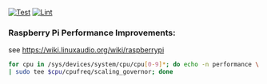 [![Test](https://github.com/amonbenson/laserharp-rpi-py/actions/workflows/test.yaml/badge.svg)](https://github.com/amonbenson/laserharp-rpi-py/actions/workflows/test.yaml)
[![Lint](https://github.com/amonbenson/laserharp-rpi-py/actions/workflows/lint.yaml/badge.svg)](https://github.com/amonbenson/laserharp-rpi-py/actions/workflows/lint.yaml)


### Raspberry Pi Performance Improvements:

see https://wiki.linuxaudio.org/wiki/raspberrypi

```bash
for cpu in /sys/devices/system/cpu/cpu[0-9]*; do echo -n performance \
| sudo tee $cpu/cpufreq/scaling_governor; done
```

